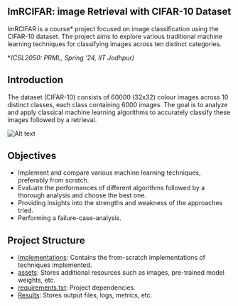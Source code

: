 ## ImRCIFAR: image Retrieval with CIFAR-10 Dataset

ImRCIFAR is a course* project focused on image classification using the CIFAR-10 dataset. The project aims to explore various traditional machine learning techniques for classifying images across ten distinct categories.

**(CSL2050: PRML, Spring '24, IIT Jodhpur)*

## Introduction
The dataset (CIFAR-10) consists of 60000 (32x32) colour images across 10 distinct classes, each class containing 6000 images. The goal is to analyze and apply classical machine learning algorithms to accurately classify these images followed by a retrieval.


![Alt text](https://github.com/introspective321/Image_Retrieval_CIFAR-10/blob/10949d984f107714adabb08b8cac360486e946e9/CIFAR10.png "10 Classes of CIFAR-10")

## Objectives
- Implement and compare various machine learning techniques, preferably from scratch.
- Evaluate the performances of different algorithms followed by a thorough analysis and choose the best one.
- Providing insights into the strengths and weakness of the approaches tried.
- Performing a failure-case-analysis.

## Project Structure
-  [Implementations](Implementations): Contains the from-scratch implementations of techniques implemented.
-  [assets](assets): Stores additional resources such as images, pre-trained model weights, etc.
-  [requirements.txt](requirements.txt): Project dependencies.
-  [Results](Results): Stores output files, logs, metrics, etc.

